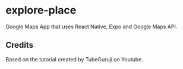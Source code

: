 # explore-place

Google Maps App that uses React Native, Expo and Google Maps API.

## Credits
Based on the tutorial created by TubeGuruji on Youtube.
